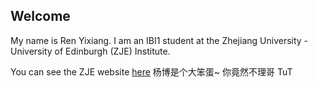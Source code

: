 ## Welcome 

My name is Ren Yixiang. 
I am an IBI1 student at the Zhejiang University - University of Edinburgh (ZJE) Institute.

You can see the ZJE website [here](https://zje.zju.edu.cn/zje/main.htm) 
杨博是个大笨蛋~
你竟然不理哥 TuT
